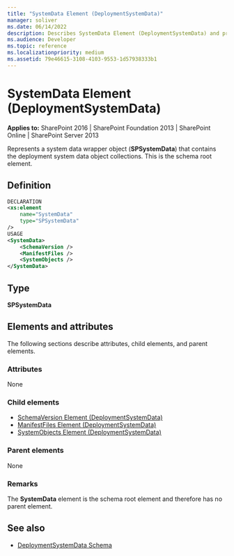 ```yaml
---
title: "SystemData Element (DeploymentSystemData)"
manager: soliver
ms.date: 06/14/2022
description: Describes SystemData Element (DeploymentSystemData) and provides information elements and attributes, type, and additional remarks.
ms.audience: Developer
ms.topic: reference
ms.localizationpriority: medium
ms.assetid: 79e46615-3108-4103-9553-1d57938333b1
---
```


# SystemData Element (DeploymentSystemData)

**Applies to:** SharePoint 2016 | SharePoint Foundation 2013 | SharePoint Online | SharePoint Server 2013

Represents a system data wrapper object (**SPSystemData**) that contains the deployment system data object collections. This is the schema root element.

## Definition

```XML
DECLARATION
<xs:element
    name="SystemData"
    type="SPSystemData"
/>
USAGE
<SystemData>
    <SchemaVersion />
    <ManifestFiles />
    <SystemObjects />
</SystemData>

```

## Type

**SPSystemData**

## Elements and attributes

The following sections describe attributes, child elements, and parent elements.

### Attributes

None

### Child elements

- [SchemaVersion Element (DeploymentSystemData)](schemaversion-element-deploymentsystemdata.md)
- [ManifestFiles Element (DeploymentSystemData)](manifestfiles-element-deploymentsystemdata.md)
- [SystemObjects Element (DeploymentSystemData)](systemobjects-element-deploymentsystemdata.md)

### Parent elements

None

### Remarks

The **SystemData** element is the schema root element and therefore has no parent element.

## See also

- [DeploymentSystemData Schema](deploymentsystemdata-schema.md)
